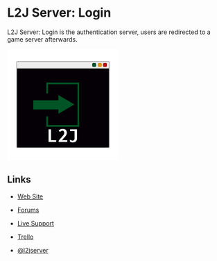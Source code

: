 L2J Server: Login
===

L2J Server: Login is the authentication server, users are redirected to a game server afterwards.

![](./src/main/resources/l2j-server-login-logo_256x256.png)


Links
---

- [Web Site](http://www.l2jserver.com)

- [Forums](http://www.l2jserver.com/forum/)

- [Live Support](https://gitter.im/L2J/L2J_Server)

- [Trello](https://trello.com/b/qjLoH966)

- [@l2jserver](https://twitter.com/l2jserver)